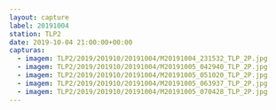 ```yaml
---
layout: capture
label: 20191004
station: TLP2
date: 2019-10-04 21:00:00+00:00
capturas:
  - imagem: TLP2/2019/201910/20191004/M20191004_231532_TLP_2P.jpg
  - imagem: TLP2/2019/201910/20191004/M20191005_042940_TLP_2P.jpg
  - imagem: TLP2/2019/201910/20191004/M20191005_051020_TLP_2P.jpg
  - imagem: TLP2/2019/201910/20191004/M20191005_063937_TLP_2P.jpg
  - imagem: TLP2/2019/201910/20191004/M20191005_070428_TLP_2P.jpg
---
```

